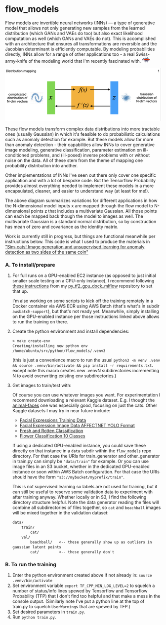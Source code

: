 # flow_models

Flow models are invertible neural networks (INNs) — a type of generative model
that allows not only generating new samples from the learned distribution
(which GANs and VAEs do too) but also exact likelihood computation as well
(which GANs and VAEs do not).  This is accomplished with an architecture that
ensures all transformations are reversible and the Jacobian determinant is
efficiently computable.  By modeling probabilities directly, INNs allow for a
range of other applications too - a real Swiss-army-knife of the modeling world
that I'm recently fascinated with.  <IMG SRC="doc/sak.jpg" ALT="" WIDTH=25>

<IMG SRC="doc/INNfig_3sec.gif" ALT="Seven applications of flow-model in different forms" WIDTH=700>

These flow models transform complex data distributions into more tractable ones
(usually Gaussian) in which it's feasible to do probabilistic calculations such
as anomaly detection for example.  But these models allow far more than anomaly
detection - their capabilities allow INNs to cover generative image modeling,
generative classification, parameter estimation on ill-conditioned problems,
and (ill-posed) inverse problems with or without noise on the data.  All of
these stem from the theme of mapping one probability distribution into another.

Other implementations of INNs I've seen out there only cover one specific
application and with a lot of bespoke code.  But the Tensorflow Probability
provides almost everything needed to implement these models in a more
encapsulated, cleaner, and easier to understand way (at least for me!).

The above diagram summarizes variations for different applications in how the
N-dimensional model inputs x are mapped through the flow model to N-dimensional
points z that includes a multivariate Gaussian.  All those points can each be
mapped back though the model to images as well.  The multivariate Gaussian is a
standard normal distribution, so by construction has mean of zero and
covariance as the identity matrix.

Work is currently still in progress, but things are functional meanwhile per
instructions below.  This code is what I used to produce the materials in 
["Sim-cats! Image generation and unsupervised learning for anomaly detection as
  two sides of the same coin"](http://research.ganse.org/datasci/sim-cats)


### A. To install/prepare
1. For full runs on a GPU-enabled EC2 instance (as opposed to just initial
   smaller scale testing on a CPU-only instance), I recommend following
   [these instructions](https://github.com/aganse/py_tf2_gpu_dock_mlflow/blob/main/doc/aws_ec2_install.md)
   from my [py_tf2_gpu_dock_mlflow](https://github.com/aganse/py_tf2_gpu_dock_mlflow)
   repository to set that up.

   I'm also working on some scripts to kick off the training remotely in a
   Docker container via AWS ECR using AWS Batch (that's what's in subdir
   `awsbatch-support`), but that's not ready yet.  Meanwhile, simply installing
   on the GPU-enabled instance per those instructions linked above allows to
   run the training on there.

2. Create the python environment and install dependencies:
    ```
    > make create-env
    Creating/installing new python env /home/ubuntu/src/python/flow_models/.venv3
    ```
    (this is just a convenience macro to run the usual `python3 -m venv .venv &&
    source .venv/bin/activate && pip install -r requirements.txt`.  except note
    this macro creates new .venvN subdirectories incrementing N to avoid
    overwriting existing env subdirectories.)

3. Get images to train/test with:

    Of course you can use whatever images you want.  For experimentation I
    recommend downloading a relevant Kaggle dataset.  E.g. I thought the
    [animal-faces](https://www.kaggle.com/datasets/andrewmvd/animal-faces) one
    was especially good, focusing on just the cats.  Other Kaggle datasets I
    may try in near future include:

    * [Facial Expressions Training Data](https://www.kaggle.com/datasets/noamsegal/affectnet-training-data?select=disgust)
    * [Facial Expression Image Data AFFECTNET YOLO Format](https://www.kaggle.com/datasets/fatihkgg/affectnet-yolo-format)
    * [Fresh and Rotten Classification](https://www.kaggle.com/datasets/swoyam2609/fresh-and-stale-classification)
    * [Flower Classification 10 Classes](https://www.kaggle.com/datasets/utkarshsaxenadn/flower-classification-5-classes-roselilyetc)

    If using a dedicated GPU-enabled instance, you could save these directly on
    that instance in a `data` subdir within the `flow_models` repo directory.
    For that case the URIs for train_generator and other_generator in train.py
    can simply be `"data/train"` for example.  Or you can use image files in an
    S3 bucket, whether in the dedicated GPU-enabled instance or soon within
    AWS Batch configuration.  For that case the URIs should have the form
    `"s3://mybucket/myprefix/train"`.

    This is not supervised learning so labels are not used for training, but
    it can still be useful to reserve some validation data to experiment with
    after training anyway.  Whether locally or in S3, I find the following
    directory structure helpful.  Note the data generator reading the files
    will combine all subdirectories of files together, so `cat` and `beachball`
    images will be mixed together in the validation dataset:

    ```
    data/
        train/
            cat/
        val/
            beachball/   <-- these generally show up as outliers in gaussian latent points
            cat/         <-- these generally don't
    ```

### B. To run the training
1. Enter the python environment created above if not already in:  `source .venv/bin/activate`
2. Set environment variable `export TF_CPP_MIN_LOG_LEVEL=2` to squelch a number of status/info lines spewed by Tensorflow and Tensorflow
    Probability (TFP) that I don't find too helpful and that make a mess in the console output.  (Similarly note I've put a python line
    at the top of train.py to squelch `UserWarning`s that are spewed by TFP.)
3. Set desired parameters in `train.py`.
4. Run `python train.py`.
